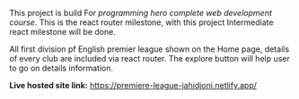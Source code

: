 This project is build For _programming hero complete web development course_. This is the react router milestone, with this project Intermediate react milestone will be done.

All first division pf English premier league shown on the Home page, details of every club are included via react router. The explore button will help user to go on details information.

**Live hosted site link:** https://premiere-league-jahidjoni.netlify.app/
